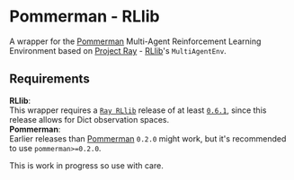 # Pommerman - RLlib

A wrapper for the [Pommerman](https://www.pommerman.com/) Multi-Agent Reinforcement Learning Environment
based on [Project Ray](https://github.com/ray-project/ray) - [RLlib](https://ray.readthedocs.io/en/latest/rllib.html)'s
`MultiAgentEnv`.    

## Requirements

**RLlib**:  
This wrapper requires a [`Ray RLlib`](https://ray.readthedocs.io/en/latest/rllib.html) 
release of at least [`0.6.1`](https://github.com/ray-project/ray/releases/tag/ray-0.6.0),
since this release allows for Dict observation spaces.  
**Pommerman**:    
Earlier releases than [Pommerman](https://github.com/MultiAgentLearning/playground)
`0.2.0` might work, but it's recommended to use `pommerman>=0.2.0`.    

This is work in progress so use with care.

